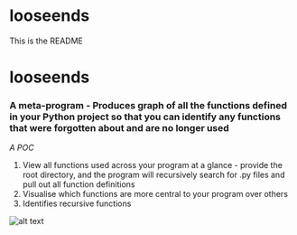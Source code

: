 # looseends

This is the README

# looseends
### A meta-program - Produces graph of all the functions defined in your Python project so that you can identify any functions that were forgotten about and are no longer used
*A POC*

1. View all functions used across your program at a glance - provide the root directory, and the program will recursively search for .py files and pull out all function definitions
2. Visualise which functions are more central to your program over others
3. Identifies recursive functions

![alt text](https://github.com/jack0reardon/looseends/tree/main/src/images/screenshot_1.png?raw=TRUE "Example graph")
